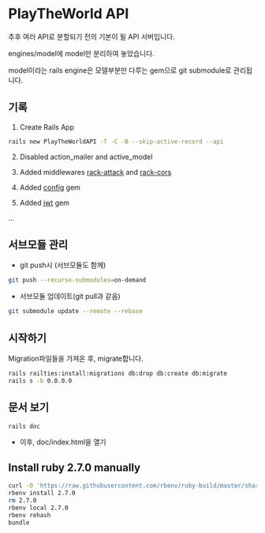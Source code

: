 # PlayTheWorld API

추후 여러 API로 분할되기 전의 기본이 될 API 서버입니다.

engines/model에 model만 분리하여 놓았습니다.

model이라는 rails engine은 모델부분만 다루는 gem으로 git submodule로 관리됩니다.

## 기록

1. Create Rails App

```bash
rails new PlayTheWorldAPI -T -C -B --skip-active-record --api
```

2. Disabled action_mailer and active_model

3. Added middlewares [rack-attack](https://github.com/kickstarter/rack-attack) and [rack-cors](https://github.com/cyu/rack-cors)

4. Added [config](https://github.com/railsconfig/config) gem

5. Added [jwt](https://github.com/jwt/ruby-jwt) gem

...

## 서브모듈 관리

- git push시 (서브모듈도 함께)

```bash
git push --recurse-submodules=on-demand
```

- 서브모듈 업데이트(git pull과 같음)

```bash
git submodule update --remote --rebase
```

## 시작하기

Migration파일들을 가져온 후, migrate합니다.

```bash
rails railties:install:migrations db:drop db:create db:migrate
rails s -b 0.0.0.0
```

## 문서 보기

```bash
rails doc
```

- 이후, doc/index.html을 열기

## Install ruby 2.7.0 manually

```bash
curl -O 'https://raw.githubusercontent.com/rbenv/ruby-build/master/share/ruby-build/2.7.0'
rbenv install 2.7.0
rm 2.7.0
rbenv local 2.7.0
rbenv rehash
bundle
```

